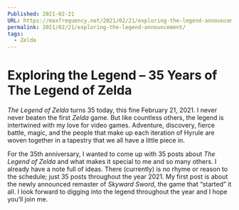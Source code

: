 ```yaml
---
Published: 2021-02-21
URL: https://maxfrequency.net/2021/02/21/exploring-the-legend-announcement/
permalink: 2021/02/21/exploring-the-legend-announcement/
tags:
  - Zelda
---
```

# Exploring the Legend – 35 Years of The Legend of Zelda

*The Legend of Zelda* turns 35 today, this fine February 21, 2021. I never never beaten the first *Zelda* game. But like countless others, the legend is intertwined with my love for video games. Adventure, discovery, fierce battle, magic, and the people that make up each iteration of Hyrule are woven together in a tapestry that we all have a little piece in.

For the 35th anniversary, I wanted to come up with 35 posts about *The Legend of Zelda* and what makes it special to me and so many others.  I already have a note full of ideas. There (currently) is no rhyme or reason to the schedule; just 35 posts throughout the year 2021. My first post is about the newly announced remaster of *Skyward Sword*, the game that “started” it all. I look forward to digging into the legend throughout the year and I hope you’ll join me.